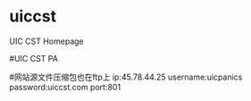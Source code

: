 # uiccst
UIC CST Homepage

#UIC CST PA

#网站源文件压缩包也在ftp上
ip:45.78.44.25
username:uicpanics
password:uiccst.com
port:801
